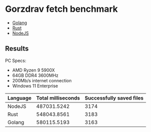 # Gorzdrav fetch benchmark

- [Golang](go)
- [Rust](rust)
- [NodeJS](js)

## Results

PC Specs:

- AMD Ryzen 9 5900X
- 64GB DDR4 3600MHz
- 200Mb/s internet connection
- Windows 11 Enterprise

| Language | Total milliseconds | Successfully saved files |
| -------- | ------------------ | ------------------------ |
| NodeJS   | 487031.5242        | 3174                     |
| Rust     | 548043.8561        | 3183                     |
| Golang   | 580115.5193        | 3163                     |
